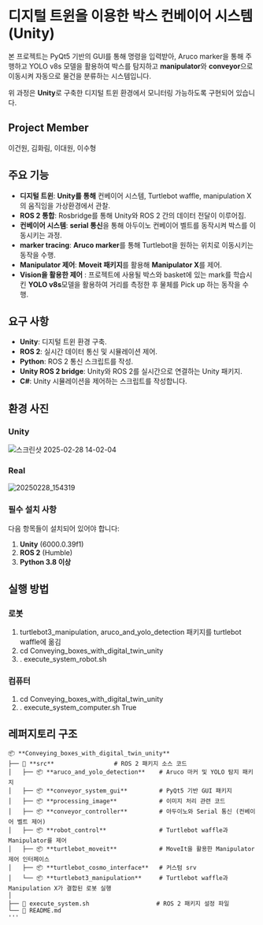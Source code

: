 # 디지털 트윈을 이용한 박스 컨베이어 시스템 (Unity)

본 프로젝트는 PyQt5 기반의 GUI를 통해 명령을 입력받아, Aruco marker을 통해 주행하고 YOLO v8s 모델을 활용하여 박스를 탐지하고 **manipulator**와 **conveyor**으로 이동시켜 자동으로 물건을 분류하는 시스템입니다.

위 과정은 **Unity**로 구축한 디지털 트윈 환경에서 모니터링 가능하도록 구현되어 있습니다.

## Project Member
이건원, 김화림, 이대원, 이수형

## 주요 기능

- **디지털 트윈**: **Unity를 통해** 컨베이어 시스템, Turtlebot waffle, manipulation X의 움직임을 가상환경에서 관찰.
- **ROS 2 통합**: Rosbridge를 통해 Unity와 ROS 2 간의 데이터 전달이 이루어짐.
- **컨베이어 시스템**: **serial 통신**을 통해 아두이노 컨베이어 벨트를 동작시켜 박스를 이동시키는 과정.
- **marker tracing**: **Aruco marker**를 통해 Turtlebot을 원하는 위치로 이동시키는 동작을 수행.
- **Manipulator 제어**: **Moveit 패키지**를 활용해 **Manipulator X**를 제어.
- **Vision을 활용한 제어** : 프로젝트에 사용될 박스와 basket에 있는 mark를 학습시킨 **YOLO v8s**모델을 활용하여 거리를 측정한 후 물체를 Pick up 하는 동작을 수행.


## 요구 사항

- **Unity**: 디지털 트윈 환경 구축.
- **ROS 2**: 실시간 데이터 통신 및 시뮬레이션 제어.
- **Python**: ROS 2 통신 스크립트를 작성.
- **Unity ROS 2 bridge**: Unity와 ROS 2를 실시간으로 연결하는 Unity 패키지.
- **C#**: Unity 시뮬레이션을 제어하는 스크립트를 작성합니다.

## 환경 사진
### Unity
![스크린샷 2025-02-28 14-02-04](https://github.com/user-attachments/assets/e000dd81-bd40-42d4-81c5-76c17863ab7d)

### Real
![20250228_154319](https://github.com/user-attachments/assets/dbf3ab2b-87a9-49e5-9672-850845ecfd93)


### 필수 설치 사항

다음 항목들이 설치되어 있어야 합니다:

1. **Unity** (6000.0.39f1)
2. **ROS 2** (Humble)
3. **Python 3.8 이상**

## 실행 방법
### 로봇
1. turtlebot3_manipulation, aruco_and_yolo_detection 패키지를 turtlebot waffle에 옮김
2. cd Conveying_boxes_with_digital_twin_unity
3. . execute_system_robot.sh

### 컴퓨터
1. cd Conveying_boxes_with_digital_twin_unity
2. . execute_system_computer.sh True

## 레퍼지토리 구조
```
📦 **Conveying_boxes_with_digital_twin_unity**  
├── 📂 **src**                 # ROS 2 패키지 소스 코드  
│   ├── 📦 **aruco_and_yolo_detection**    # Aruco 마커 및 YOLO 탐지 패키지  
│   ├── 📦 **conveyor_system_gui**         # PyQt5 기반 GUI 패키지  
│   ├── 📦 **processing_image**            # 이미지 처리 관련 코드  
│   ├── 📦 **conveyor_controller**         # 아두이노와 Serial 통신 (컨베이어 벨트 제어) 
│   ├── 📦 **robot_control**               # Turtlebot waffle과 Manipulator를 제어
│   ├── 📦 **turtlebot_moveit**            # MoveIt을 활용한 Manipulator 제어 인터페이스   
│   ├── 📦 **turtlebot_cosmo_interface**   # 커스텀 srv
│   └── 📦 **turtlebot3_manipulation**     # Turtlebot waffle과 Manipulation X가 결합된 로봇 실행 
│  
├── 📄 execute_system.sh                   # ROS 2 패키지 설정 파일  
└── 📄 README.md 
'''
